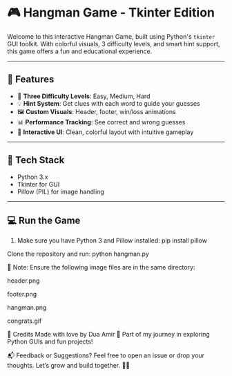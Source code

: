 # 🎮 Hangman Game - Tkinter Edition

Welcome to this interactive Hangman Game, built using Python's `tkinter` GUI toolkit. With colorful visuals, 3 difficulty levels, and smart hint support, this game offers a fun and educational experience.

---

## 🚀 Features
- 🎯 **Three Difficulty Levels**: Easy, Medium, Hard
- 💡 **Hint System**: Get clues with each word to guide your guesses
- 🖼️ **Custom Visuals**: Header, footer, win/loss animations
- 📊 **Performance Tracking**: See correct and wrong guesses
- 🎨 **Interactive UI**: Clean, colorful layout with intuitive gameplay

---

## 🧰 Tech Stack
- Python 3.x
- Tkinter for GUI
- Pillow (PIL) for image handling


---

## 💻 Run the Game

1. Make sure you have Python 3 and Pillow installed:
   pip install pillow
   
Clone the repository and run:
python hangman.py

🎨 Note: Ensure the following image files are in the same directory:

header.png

footer.png

hangman.png

congrats.gif

🙌 Credits
Made with love by Dua Amir 💖
Part of my journey in exploring Python GUIs and fun projects!

📬 Feedback or Suggestions?
Feel free to open an issue or drop your thoughts. Let’s grow and build together. 🌱✨
